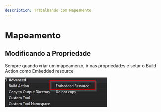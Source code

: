```yaml
---
description: Trabalhando com Mapeamento
---
```


# Mapeamento

## Modificando a Propriedade

Sempre quando criar um mapeamento, ir nas propriedades e setar o Build Action como Embedded resource

![](../.gitbook/assets/image.png)

